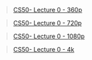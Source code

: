 
> [CS50- Lecture 0 - 360p](https://cdn.cs50.net/2020/fall/lectures/0/lecture0-360p.mp4)

> [CS50- Lecture 0 - 720p](https://cdn.cs50.net/2020/fall/lectures/0/lecture0-720p.mp4)

> [CS50- Lecture 0 - 1080p](https://cdn.cs50.net/2020/fall/lectures/0/lecture0-1080p.mp4)

> [CS50- Lecture 0 - 4k](https://cdn.cs50.net/2020/fall/lectures/0/lecture0-4k.mp4)
